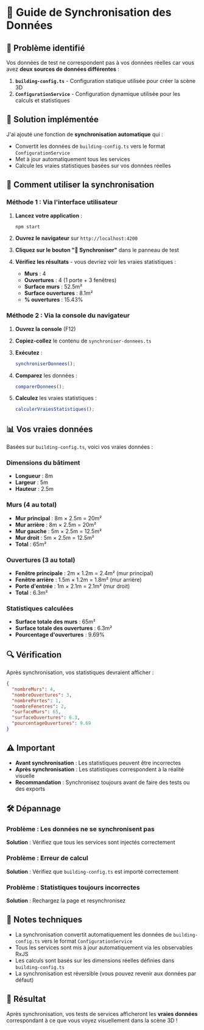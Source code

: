 # 🔄 Guide de Synchronisation des Données

## 🎯 **Problème identifié**

Vos données de test ne correspondent pas à vos données réelles car vous avez **deux sources de données différentes** :

1. **`building-config.ts`** - Configuration statique utilisée pour créer la scène 3D
2. **`ConfigurationService`** - Configuration dynamique utilisée pour les calculs et statistiques

## 🔧 **Solution implémentée**

J'ai ajouté une fonction de **synchronisation automatique** qui :
- Convertit les données de `building-config.ts` vers le format `ConfigurationService`
- Met à jour automatiquement tous les services
- Calcule les vraies statistiques basées sur vos données réelles

## 🚀 **Comment utiliser la synchronisation**

### **Méthode 1 : Via l'interface utilisateur**

1. **Lancez votre application** :
   ```bash
   npm start
   ```

2. **Ouvrez le navigateur** sur `http://localhost:4200`

3. **Cliquez sur le bouton "🔄 Synchroniser"** dans le panneau de test

4. **Vérifiez les résultats** - vous devriez voir les vraies statistiques :
   - **Murs** : 4
   - **Ouvertures** : 4 (1 porte + 3 fenêtres)
   - **Surface murs** : 52.5m²
   - **Surface ouvertures** : 8.1m²
   - **% ouvertures** : 15.43%

### **Méthode 2 : Via la console du navigateur**

1. **Ouvrez la console** (F12)

2. **Copiez-collez** le contenu de `synchroniser-donnees.ts`

3. **Exécutez** :
   ```javascript
   synchroniserDonnees();
   ```

4. **Comparez** les données :
   ```javascript
   comparerDonnees();
   ```

5. **Calculez** les vraies statistiques :
   ```javascript
   calculerVraiesStatistiques();
   ```

## 📊 **Vos vraies données**

Basées sur `building-config.ts`, voici vos vraies données :

### **Dimensions du bâtiment**
- **Longueur** : 8m
- **Largeur** : 5m  
- **Hauteur** : 2.5m

### **Murs (4 au total)**
- **Mur principal** : 8m × 2.5m = 20m²
- **Mur arrière** : 8m × 2.5m = 20m²
- **Mur gauche** : 5m × 2.5m = 12.5m²
- **Mur droit** : 5m × 2.5m = 12.5m²
- **Total** : 65m²

### **Ouvertures (3 au total)**
- **Fenêtre principale** : 2m × 1.2m = 2.4m² (mur principal)
- **Fenêtre arrière** : 1.5m × 1.2m = 1.8m² (mur arrière)
- **Porte d'entrée** : 1m × 2.1m = 2.1m² (mur droit)
- **Total** : 6.3m²

### **Statistiques calculées**
- **Surface totale des murs** : 65m²
- **Surface totale des ouvertures** : 6.3m²
- **Pourcentage d'ouvertures** : 9.69%

## 🔍 **Vérification**

Après synchronisation, vos statistiques devraient afficher :

```json
{
  "nombreMurs": 4,
  "nombreOuvertures": 3,
  "nombrePortes": 1,
  "nombreFenetres": 2,
  "surfaceMurs": 65,
  "surfaceOuvertures": 6.3,
  "pourcentageOuvertures": 9.69
}
```

## ⚠️ **Important**

- **Avant synchronisation** : Les statistiques peuvent être incorrectes
- **Après synchronisation** : Les statistiques correspondent à la réalité visuelle
- **Recommandation** : Synchronisez toujours avant de faire des tests ou des exports

## 🛠️ **Dépannage**

### **Problème** : Les données ne se synchronisent pas
**Solution** : Vérifiez que tous les services sont injectés correctement

### **Problème** : Erreur de calcul
**Solution** : Vérifiez que `building-config.ts` est importé correctement

### **Problème** : Statistiques toujours incorrectes
**Solution** : Rechargez la page et resynchronisez

## 📝 **Notes techniques**

- La synchronisation convertit automatiquement les données de `building-config.ts` vers le format `ConfigurationService`
- Tous les services sont mis à jour automatiquement via les observables RxJS
- Les calculs sont basés sur les dimensions réelles définies dans `building-config.ts`
- La synchronisation est réversible (vous pouvez revenir aux données par défaut)

## 🎉 **Résultat**

Après synchronisation, vos tests de services afficheront les **vraies données** correspondant à ce que vous voyez visuellement dans la scène 3D !
